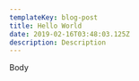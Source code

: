 ```yaml
---
templateKey: blog-post
title: Hello World
date: 2019-02-16T03:48:03.125Z
description: Description
---
```

Body

